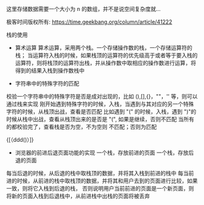 这里存储数据需要一个大小为 n 的数组，并不是说空间复杂度就...

极客时间版权所有: https://time.geekbang.org/column/article/41222



栈的使用

- 算术运算
算术运算，采用两个栈。一个存储操作数的栈，一个存储运算符的栈；
当运算符入栈的时候，如果栈顶的运算符的优先级高于或者等于要入栈的运算符，则将栈顶的运算符出栈，并从操作数中取相应的操作数进行运算，将得到的结果入栈到操作数栈中


- 字符串中的特殊字符的匹配

校验一个字符串中的特殊字符是否是成对出现的，比如 (),[],{}，""，'' 等，则可以通过栈来实现
刚开始遇到特殊字符的时候，入栈，当遇到与其对应的另一个特殊字符的时候，从栈顶出战，查看是否匹配
比如遇到 "(" 的时候，入栈，遇到 ")"的时候从栈中出战，查看从栈顶出来的是否是 "(", 如果是继续，否则不匹配
当所有的都校验完了，查看栈是否为空，不为空则 不匹配；否则为匹配

{[（ddd()）]}


- 浏览器的前进后退页面功能的实现
一个栈，存放前进的页面
一个栈，存放后退的页面

每当后退的时候，从后退的栈中取栈顶的数据，并将其入栈到前进的栈中
每当前进的时候，从前进的栈中取栈顶的数据，并将其和用户去到的页面进行比较，如果一致，则将它入栈到后退的栈，
    否则说明用户当前前进的页面是一个新页面，则将新的页面入栈到后退栈中，从前进栈中出栈的页面将被丢弃
